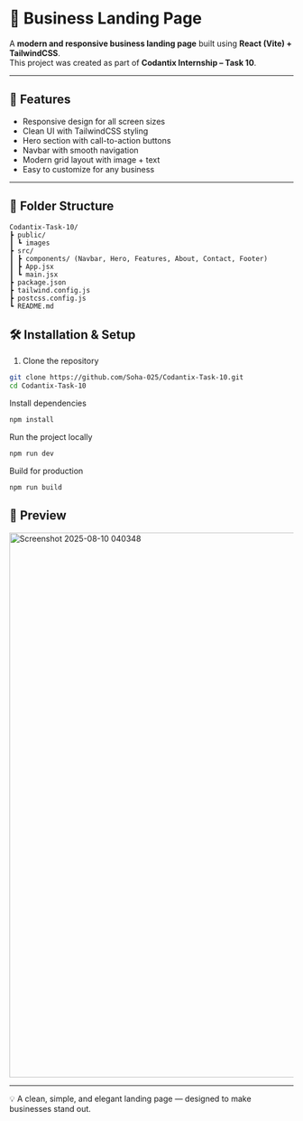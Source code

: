 # 🚀 Business Landing Page  

A **modern and responsive business landing page** built using **React (Vite) + TailwindCSS**.  
This project was created as part of **Codantix Internship – Task 10**.  

---

## 📌 Features  
- Responsive design for all screen sizes  
- Clean UI with TailwindCSS styling  
- Hero section with call-to-action buttons  
- Navbar with smooth navigation  
- Modern grid layout with image + text  
- Easy to customize for any business  

---

## 📂 Folder Structure  
```
Codantix-Task-10/
┣ public/
┃ ┗ images
┣ src/
┃ ┣ components/ (Navbar, Hero, Features, About, Contact, Footer)
┃ ┣ App.jsx
┃ ┗ main.jsx
┣ package.json
┣ tailwind.config.js
┣ postcss.config.js
┗ README.md
```

## 🛠️ Installation & Setup  

1. Clone the repository  
```bash
git clone https://github.com/Soha-025/Codantix-Task-10.git
cd Codantix-Task-10
```
Install dependencies
```bash
npm install
```

Run the project locally
```bash
npm run dev
```

Build for production
```bash
npm run build
```
## 📸 Preview
<img width="1878" height="965" alt="Screenshot 2025-08-10 040348" src="" />

---

💡 A clean, simple, and elegant landing page — designed to make businesses stand out.

